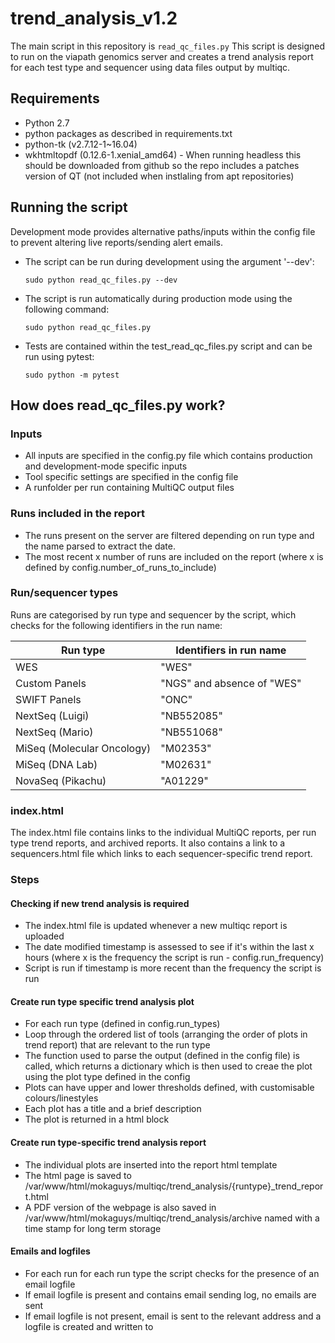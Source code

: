 # trend_analysis_v1.2
The main script in this repository is `read_qc_files.py`
This script is designed to run on the viapath genomics server and creates a trend analysis report for each test type and sequencer using data files output by multiqc.

## Requirements
* Python 2.7
* python packages as described in requirements.txt
* python-tk (v2.7.12-1~16.04)
* wkhtmltopdf (0.12.6-1.xenial_amd64) - When running headless this should be downloaded from github so the repo includes a patches version of QT (not included when instlaling from apt repositories)

## Running the script
Development mode provides alternative paths/inputs within the config file to prevent altering live reports/sending alert emails. 
* The script can be run during development using the argument '--dev':
  ```
  sudo python read_qc_files.py --dev
  ```
* The script is run automatically during production mode using the following command:
  ```
  sudo python read_qc_files.py
  ```
* Tests are contained within the test_read_qc_files.py script and can be run using pytest:
  ```
  sudo python -m pytest
  ```

## How does read_qc_files.py work?
###  Inputs
* All inputs are specified in the config.py file which contains production and development-mode specific inputs
* Tool specific settings are specified in the config file
* A runfolder per run containing MultiQC output files 

### Runs included in the report
* The runs present on the server are filtered depending on run type and the name parsed to extract the date.
* The most recent x number of runs are included on the report (where x is defined by config.number_of_runs_to_include)

### Run/sequencer types
Runs are categorised by run type and sequencer by the script, which checks for the following identifiers in the run name:

| Run type | Identifiers in run name |
| ----------|-----------|
| WES | "WES" |
| Custom Panels | "NGS" and absence of "WES" |
| SWIFT Panels | "ONC" |
| NextSeq (Luigi) | "NB552085" |
| NextSeq (Mario) | "NB551068" |
| MiSeq (Molecular Oncology) | "M02353" |
| MiSeq (DNA Lab) | "M02631" |
| NovaSeq (Pikachu) | "A01229" |

### index.html 
The index.html file contains links to the individual MultiQC reports, per run type trend reports, and archived reports. It also contains a link to a sequencers.html file which links to each sequencer-specific trend report.

### Steps
#### Checking if new trend analysis is required
* The index.html file is updated whenever a new multiqc report is uploaded
* The date modified timestamp is assessed to see if it's within the last x hours (where x is the frequency the script is run - config.run_frequency)
* Script is run if timestamp is more recent than the frequency the script is run 

#### Create run type specific trend analysis plot
* For each run type (defined in config.run_types)
* Loop through the ordered list of tools (arranging the order of plots in trend report) that are relevant to the run type
* The function used to parse the output (defined in the config file) is called, which returns a dictionary which is then used to creae the plot using the plot type defined in the config
* Plots can have upper and lower thresholds defined, with customisable colours/linestyles
* Each plot has a title and a brief description
* The plot is returned in a html block

#### Create run type-specific trend analysis report
* The individual plots are inserted into the report html template
* The html page is saved to /var/www/html/mokaguys/multiqc/trend_analysis/{runtype}\_trend_report.html
* A PDF version of the webpage is also saved in /var/www/html/mokaguys/multiqc/trend_analysis/archive named with a time stamp for long term storage

#### Emails and logfiles
* For each run for each run type the script checks for the presence of an email logfile
* If email logfile is present and contains email sending log, no emails are sent
* If email logfile is not present, email is sent to the relevant address and a logfile is created and written to
